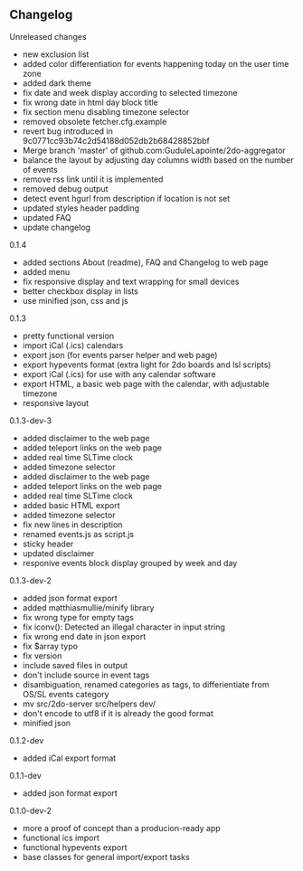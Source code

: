 ## Changelog

Unreleased changes
* new exclusion list
* added color differentiation for events happening today on the user time zone
* added dark theme
* fix date and week display according to selected timezone
* fix wrong date in html day block title
* fix section menu disabling timezone selector
* removed obsolete fetcher.cfg.example
* revert bug introduced in 9c0771cc93b74c2d54188d052db2b68428852bbf
* Merge branch 'master' of github.com:GuduleLapointe/2do-aggregator
* balance the layout by adjusting day columns width based on the number of events
* remove rss link until it is implemented
* removed debug output
* detect event hgurl from description if location is not set
* updated styles header padding
* updated FAQ
* update changelog

0.1.4
* added sections About (readme), FAQ and Changelog to web page
* added menu
* fix responsive display and text wrapping for small devices
* better checkbox display in lists
* use minified json, css and js

0.1.3
* pretty functional version
* import iCal (.ics) calendars
* export json (for events parser helper and web page)
* export hypevents format (extra light for 2do boards and lsl scripts)
* export iCal (.ics) for use with any calendar software
* export HTML, a basic web page with the calendar, with adjustable timezone
* responsive layout

0.1.3-dev-3
* added disclaimer to the web page
* added teleport links on the web page
* added real time SLTime clock
* added timezone selector
* added disclaimer to the web page
* added teleport links on the web page
* added real time SLTime clock
* added basic HTML export
* added timezone selector
* fix new lines in description
* renamed events.js as script.js
* sticky header
* updated disclaimer
* responive events block display grouped by week and day

0.1.3-dev-2
* added json format export
* added matthiasmullie/minify library
* fix wrong type for empty tags
* fix iconv(): Detected an illegal character in input string
* fix wrong end date in json export
* fix $array typo
* fix version
* include saved files in output
* don't include source in event tags
* disambiguation, renamed  categories as tags, to differientiate from OS/SL events category
* mv src/2do-server src/helpers dev/
* don't encode  to utf8 if it is already the good format
* minified json

0.1.2-dev
* added iCal export format

0.1.1-dev
* added json format export

0.1.0-dev-2
* more a proof of concept than a producion-ready app
* functional ics import
* functional hypevents export
* base classes for general import/export tasks
